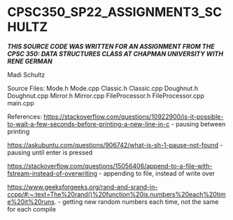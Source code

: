 # CPSC350_SP22_ASSIGNMENT3_SCHULTZ

***THIS SOURCE CODE WAS WRITTEN FOR AN ASSIGNMENT FROM THE CPSC 350: DATA STRUCTURES CLASS AT CHAPMAN UNIVERSITY WITH RENE GERMAN***

Madi Schultz

Source Files:
Mode.h Mode.cpp
Classic.h Classic.cpp
Doughnut.h Doughnut.cpp
Mirror.h Mirror.cpp
FileProcessor.h FileProcessor.cpp
main.cpp

References:
https://stackoverflow.com/questions/10922900/is-it-possible-to-wait-a-few-seconds-before-printing-a-new-line-in-c - pausing between printing

https://askubuntu.com/questions/906742/what-is-sh-1-pause-not-found - pausing until enter is pressed

https://stackoverflow.com/questions/15056406/append-to-a-file-with-fstream-instead-of-overwriting - appending to file, instead of write over

https://www.geeksforgeeks.org/rand-and-srand-in-ccpp/#:~:text=The%20rand()%20function%20is,numbers%20each%20time%20it%20runs. - getting new random numbers each time, not the same for each compile
